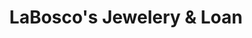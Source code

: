 ---
title: "LaBosco's Jewelery & Loan"
url: /daytona-beach/laboscos-jewelery-and-loan/
shop: pawnbroker
---